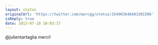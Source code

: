 ```yaml
---
layout: status
originalUrl: 'https://twitter.com/marcgg/status/354903646481301506'
isReply: true
date: 2013-07-10 10:03:17
---
```


@julientartaglia merci!
